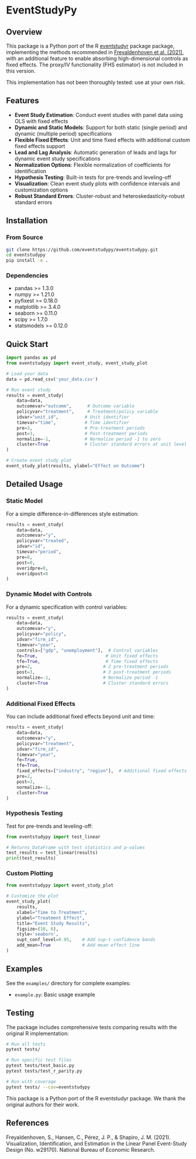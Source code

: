 # EventStudyPy

## Overview

This package is a Python port of the R [eventstudyr](https://github.com/JMSLab/eventstudyr) package package, implementing the methods recommended in [Freyaldenhoven et al. (2021)](https://www.nber.org/papers/w29170), with an additional feature to enable absorbing high-dimensional controls as fixed effects. The proxy/IV functionality (FHS estimator) is not included in this version. 

This implementation has not been thoroughly tested: use at your own risk.

## Features

- **Event Study Estimation**: Conduct event studies with panel data using OLS with fixed effects
- **Dynamic and Static Models**: Support for both static (single period) and dynamic (multiple period) specifications
- **Flexible Fixed Effects**: Unit and time fixed effects with additional custom fixed effects support
- **Lead and Lag Analysis**: Automatic generation of leads and lags for dynamic event study specifications
- **Normalization Options**: Flexible normalization of coefficients for identification
- **Hypothesis Testing**: Built-in tests for pre-trends and leveling-off
- **Visualization**: Clean event study plots with confidence intervals and customization options
- **Robust Standard Errors**: Cluster-robust and heteroskedasticity-robust standard errors

## Installation

### From Source

```bash
git clone https://github.com/eventstudypy/eventstudypy.git
cd eventstudypy
pip install -e .
```

### Dependencies

- pandas >= 1.3.0
- numpy >= 1.21.0
- pyfixest >= 0.18.0
- matplotlib >= 3.4.0
- seaborn >= 0.11.0
- scipy >= 1.7.0
- statsmodels >= 0.12.0

## Quick Start

```python
import pandas as pd
from eventstudypy import event_study, event_study_plot

# Load your data
data = pd.read_csv('your_data.csv')

# Run event study
results = event_study(
    data=data,
    outcomevar="outcome",      # Outcome variable
    policyvar="treatment",     # Treatment/policy variable
    idvar="unit_id",          # Unit identifier
    timevar="time",           # Time identifier
    pre=3,                    # Pre-treatment periods
    post=3,                   # Post-treatment periods
    normalize=-1,             # Normalize period -1 to zero
    cluster=True              # Cluster standard errors at unit level
)

# Create event study plot
event_study_plot(results, ylabel="Effect on Outcome")
```

## Detailed Usage

### Static Model

For a simple difference-in-differences style estimation:

```python
results = event_study(
    data=data,
    outcomevar="y",
    policyvar="treated",
    idvar="id",
    timevar="period",
    pre=0,
    post=0,
    overidpre=0,
    overidpost=0
)
```

### Dynamic Model with Controls

For a dynamic specification with control variables:

```python
results = event_study(
    data=data,
    outcomevar="y",
    policyvar="policy",
    idvar="firm_id",
    timevar="year",
    controls=["gdp", "unemployment"],  # Control variables
    fe=True,                          # Unit fixed effects
    tfe=True,                         # Time fixed effects
    pre=2,                           # 2 pre-treatment periods
    post=3,                          # 3 post-treatment periods
    normalize=-1,                    # Normalize period -1
    cluster=True                     # Cluster standard errors
)
```

### Additional Fixed Effects

You can include additional fixed effects beyond unit and time:

```python
results = event_study(
    data=data,
    outcomevar="y",
    policyvar="treatment",
    idvar="firm_id",
    timevar="year",
    fe=True,
    tfe=True,
    fixed_effects=["industry", "region"],  # Additional fixed effects
    pre=2,
    post=3,
    normalize=-1,
    cluster=True
)
```

### Hypothesis Testing

Test for pre-trends and leveling-off:

```python
from eventstudypy import test_linear

# Returns DataFrame with test statistics and p-values
test_results = test_linear(results)
print(test_results)
```

### Custom Plotting

```python
from eventstudypy import event_study_plot

# Customize the plot
event_study_plot(
    results,
    xlabel="Time to Treatment",
    ylabel="Treatment Effect",
    title="Event Study Results",
    figsize=(10, 6),
    style='seaborn',
    supt_conf_level=0.95,    # Add sup-t confidence bands
    add_mean=True            # Add mean effect line
)
```

## Examples

See the `examples/` directory for complete examples:

- `example.py`: Basic usage example

## Testing

The package includes comprehensive tests comparing results with the original R implementation:

```bash
# Run all tests
pytest tests/

# Run specific test files
pytest tests/test_basic.py
pytest tests/test_r_parity.py

# Run with coverage
pytest tests/ --cov=eventstudypy
```

This package is a Python port of the R eventstudyr package. We thank the original authors for their work.

## References

Freyaldenhoven, S., Hansen, C., Pérez, J. P., & Shapiro, J. M. (2021). Visualization, Identification, and Estimation in the Linear Panel Event-Study Design (No. w29170). National Bureau of Economic Research.
